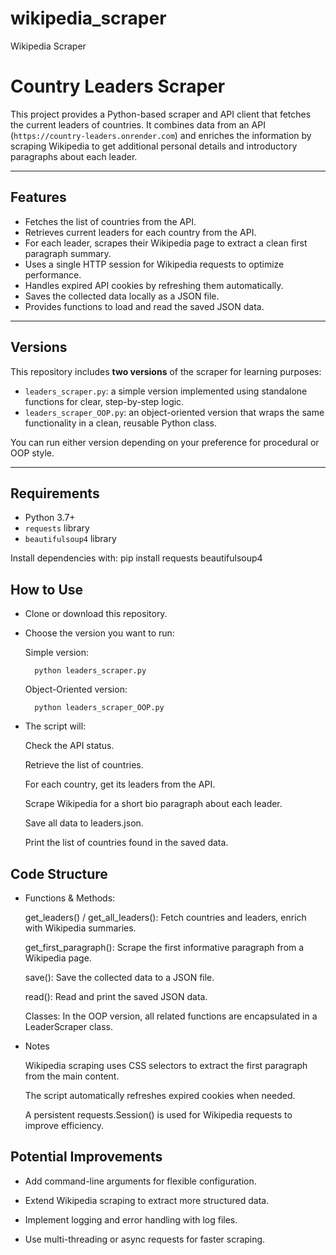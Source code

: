 # wikipedia_scraper
Wikipedia Scraper
# Country Leaders Scraper

This project provides a Python-based scraper and API client that fetches the current leaders of countries. It combines data from an API (`https://country-leaders.onrender.com`) and enriches the information by scraping Wikipedia to get additional personal details and introductory paragraphs about each leader.

---

## Features

- Fetches the list of countries from the API.
- Retrieves current leaders for each country from the API.
- For each leader, scrapes their Wikipedia page to extract a clean first paragraph summary.
- Uses a single HTTP session for Wikipedia requests to optimize performance.
- Handles expired API cookies by refreshing them automatically.
- Saves the collected data locally as a JSON file.
- Provides functions to load and read the saved JSON data.

---

## Versions

This repository includes **two versions** of the scraper for learning purposes:

- `leaders_scraper.py`: a simple version implemented using standalone functions for clear, step-by-step logic.
- `leaders_scraper_OOP.py`: an object-oriented version that wraps the same functionality in a clean, reusable Python class.

You can run either version depending on your preference for procedural or OOP style.

---
## Requirements

- Python 3.7+
- `requests` library
- `beautifulsoup4` library

Install dependencies with:
    pip install requests beautifulsoup4
    
## How to Use

- Clone or download this repository.

- Choose the version you want to run:

    Simple version:

        python leaders_scraper.py

    Object-Oriented version:

        python leaders_scraper_OOP.py

- The script will:

    Check the API status.

    Retrieve the list of countries.

    For each country, get its leaders from the API.

    Scrape Wikipedia for a short bio paragraph about each leader.

    Save all data to leaders.json.

    Print the list of countries found in the saved data.

## Code Structure

- Functions & Methods:

    get_leaders() / get_all_leaders(): Fetch countries and leaders, enrich with Wikipedia summaries.

    get_first_paragraph(): Scrape the first informative paragraph from a Wikipedia page.

    save(): Save the collected data to a JSON file.

    read(): Read and print the saved JSON data.

    Classes:
    In the OOP version, all related functions are encapsulated in a LeaderScraper class.

- Notes

    Wikipedia scraping uses CSS selectors to extract the first paragraph from the main content.

    The script automatically refreshes expired cookies when needed.

    A persistent requests.Session() is used for Wikipedia requests to improve efficiency.

## Potential Improvements

- Add command-line arguments for flexible configuration.

- Extend Wikipedia scraping to extract more structured data.

- Implement logging and error handling with log files.

- Use multi-threading or async requests for faster scraping.


